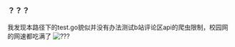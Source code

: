 ### ？？？
我发现本路径下的test.go貌似并没有办法测试b站评论区api的爬虫限制，校园网的网速都吃满了
![???](https://github.com/jsbjkskbs/collection-golang/work2//jsbjkskbs/Test/why.png)